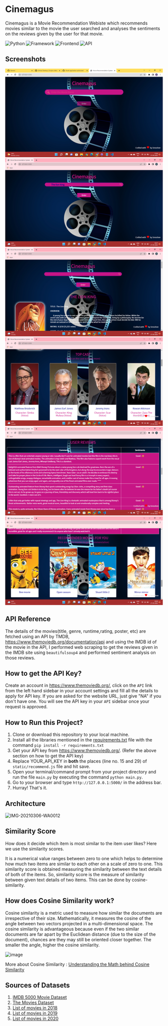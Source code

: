 # Cinemagus

Cinemagus is a Movie Recommendation Webiste which recommends movies similar to the movie the user searched and analyses the sentiments on the reviews given by the user for that movie.

![Python](https://img.shields.io/badge/Python-3.10-green) 
![Framework](https://img.shields.io/badge/Framework-Flask-red)
![Frontend](https://img.shields.io/badge/Frontend-HTML/CSS/JS-yellow)
![API](https://img.shields.io/badge/API-TMDB-blue)


## Screenshots

![FrontPage](https://github.com/sreoshee-17/cinemagus/blob/main/Movie%20Recommendation%20Project/Screenshot%20(1).png)
![Searching](https://github.com/sreoshee-17/cinemagus/blob/main/Movie%20Recommendation%20Project/Screenshot%20(2).png)
![Searched Result](https://github.com/sreoshee-17/cinemagus/blob/main/Movie%20Recommendation%20Project/Screenshot%20(3).png)
![Top Cast](https://github.com/sreoshee-17/cinemagus/blob/main/Movie%20Recommendation%20Project/Screenshot%20(4).png)
![User Reviews](https://github.com/sreoshee-17/cinemagus/blob/main/Movie%20Recommendation%20Project/Screenshot%20(5).png)
![Recommended Movies For You](https://github.com/sreoshee-17/cinemagus/blob/main/Movie%20Recommendation%20Project/Screenshot%20(6).png)

## API Reference

The details of the movies(title, genre, runtime,rating, poster, etc) are fetched using an API by TMDB, https://www.themoviedb.org/documentation/api
and using the IMDB id of the movie in the API, I performed web scraping to get the reviews given in the IMDB site using `beautifulsoup4` and performed sentiment analysis on those reviews.

## How to get the API Key?

Create an account in https://www.themoviedb.org/, click on the `API` link from the left hand sidebar in your account settings and fill all the details to apply for API key. If you are asked for the website URL, just give "NA" if you don't have one. You will see the API key in your `API` sidebar once your request is approved.
## How to Run this Project?

1. Clone or download this repository to your local machine.
2. Install all the libraries mentioned in the [requirements.txt](https://github.com/sreoshee-17/cinemagus) file with the command `pip install -r requirements.txt`
3. Get your API key from https://www.themoviedb.org/. (Refer the above section on how to get the API key)
3. Replace YOUR_API_KEY in **both** the places (line no. 15 and 29) of `static/recommend.js` file and hit save.
4. Open your terminal/command prompt from your project directory and run the file `main.py` by executing the command `python main.py`.
5. Go to your browser and type `http://127.0.0.1:5000/` in the address bar.
6. Hurray! That's it.
## Architecture

![IMG-20210306-WA0012](https://user-images.githubusercontent.com/36665975/110212434-597bb700-7ec1-11eb-9ffa-7ac319e33123.jpg)
## Similarity Score

How does it decide which item is most similar to the item user likes? Here we use the similarity scores.
   
   It is a numerical value ranges between zero to one which helps to determine how much two items are similar to each other on a scale of zero to one. This similarity score is obtained measuring the similarity between the text details of both of the items. So, similarity score is the measure of similarity between given text details of two items. This can be done by cosine-similarity.
## How does Cosine Similarity work?

Cosine similarity is a metric used to measure how similar the documents are irrespective of their size. Mathematically, it measures the cosine of the angle between two vectors projected in a multi-dimensional space. The cosine similarity is advantageous because even if the two similar documents are far apart by the Euclidean distance (due to the size of the document), chances are they may still be oriented closer together. The smaller the angle, higher the cosine similarity.
  
  ![image](https://user-images.githubusercontent.com/36665975/70401457-a7530680-1a55-11ea-9158-97d4e8515ca4.png)

More about Cosine Similarity : [Understanding the Math behind Cosine Similarity](https://www.machinelearningplus.com/nlp/cosine-similarity/)
## Sources of Datasets

1. [IMDB 5000 Movie Dataset](https://www.kaggle.com/carolzhangdc/imdb-5000-movie-dataset)
2. [The Movies Dataset](https://www.kaggle.com/rounakbanik/the-movies-dataset)
3. [List of movies in 2018](https://en.wikipedia.org/wiki/List_of_American_films_of_2018)
4. [List of movies in 2019](https://en.wikipedia.org/wiki/List_of_American_films_of_2019)
5. [List of movies in 2020](https://en.wikipedia.org/wiki/List_of_American_films_of_2020)

